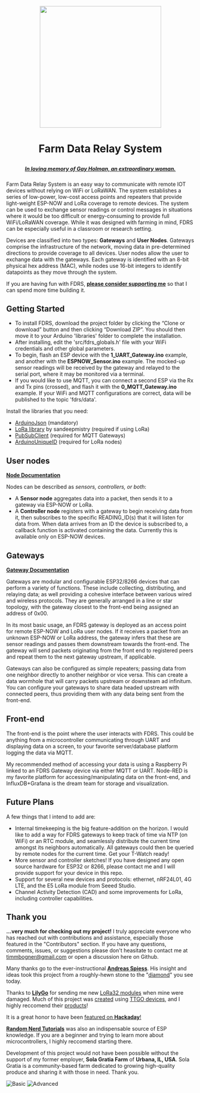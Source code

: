 <p align="center"><img src="extras/fdrs_logo.svg" width="325">

# <p align="center">Farm Data Relay System

##### <p align="center">[***In loving memory of Gay Holman, an extraordinary woman.***](https://www.facebook.com/CFECI/posts/2967989419953119) #####

Farm Data Relay System is an easy way to communicate with remote IOT devices without relying on WiFi or LoRaWAN. The system establishes a series of low-power, low-cost access points and repeaters that provide light-weight ESP-NOW and LoRa coverage to remote devices. The system can be used to exchange sensor readings or control messages in situations where it would be too difficult or energy-consuming to provide full WiFi/LoRaWAN coverage. While it was designed with farming in mind, FDRS can be especially useful in a classroom or research setting. 

Devices are classified into two types: **Gateways** and **User Nodes**. Gateways comprise the infrastructure of the network, moving data in pre-determined directions to provide coverage to all devices. User nodes allow the user to exchange data with the gateways. Each gateway is identified with an 8-bit physical hex address (MAC), while nodes use 16-bit integers to identify datapoints as they move through the system.

If you are having fun with FDRS, **[please consider supporting me](https://www.buymeacoffee.com/TimmB)** so that I can spend more time building it.

## Getting Started
- To install FDRS, download the project folder by clicking the “Clone or download” button and then clicking “Download ZIP”. You should then move it to your Arduino 'libraries' folder to complete the installation.
- After installing, edit the 'src/fdrs_globals.h' file with your WiFi credentials and other global parameters.
- To begin, flash an ESP device with the **1_UART_Gateway.ino** example, and another with the **ESPNOW_Sensor.ino** example. The mocked-up sensor readings will be received by the gateway and relayed to the serial port, where it may be monitored via a terminal.
- If you would like to use MQTT, you can connect a second ESP via the Rx and Tx pins (crossed), and flash it with the **0_MQTT_Gateway.ino** example. If your WiFi and MQTT configurations are correct, data will be published to the topic 'fdrs/data'.

 
Install the libraries that you need:
- [ArduinoJson](https://arduinojson.org/) (mandatory)
- [LoRa library](https://github.com/sandeepmistry/arduino-LoRa) by sandeepmistry (required if using LoRa)
- [PubSubClient](https://github.com/knolleary/pubsubclient/) (required for MQTT Gateways)
- [ArduinoUniqueID](https://github.com/ricaun/ArduinoUniqueID) (required for LoRa nodes)

## User nodes
**[Node Documentation](/extras/Node.md)**

Nodes can be described as *sensors, controllers, or both*:
- A **Sensor node** aggregates data into a packet, then sends it to a gateway via ESP-NOW or LoRa.
- A **Controller node** registers with a gateway to begin receiving data from it, then subscribes to the specific READING_ID(s) that it will listen for data from. When data arrives from an ID the device is subscribed to, a callback function is activated containing the data. Currently this is available only on ESP-NOW devices. 
  
## Gateways
**[Gateway Documentation](extras/Gateway.md)**
  
Gateways are modular and configurable ESP32/8266 devices that can perform a variety of functions. These include collecting, distributing, and relaying data; as well providing a cohesive interface between various wired and wireless protocols. They are generally arranged in a line or star topology, with the gateway closest to the front-end being assigned an address of 0x00.

In its most basic usage, an FDRS gateway is deployed as an access point for remote ESP-NOW and LoRa user nodes. If it receives a packet from an unknown ESP-NOW or LoRa address, the gateway infers that these are sensor readings and passes them downstream towards the front-end. The gateway will send packets originating from the front end to registered peers and repeat them to the next gateway upstream, if applicable. 
 
Gateways can also be configured as simple repeaters; passing data from one neighbor directly to another neighbor or vice versa. This can create a data wormhole that will carry packets upstream or downsteam ad infinitum. You can configure your gateways to share data headed upstream with connected peers, thus providing them with any data being sent from the front-end.
  
## Front-end
 The front-end is the point where the user interacts with FDRS. This could be anything from a microcontroller communicating through UART and displaying data on a screen, to your favorite server/database platform logging the data via MQTT.
 
My recommended method of accessing your data is using a Raspberry Pi linked to an FDRS Gateway device via either MQTT or UART. Node-RED is my favorite platform for accessing/manipulating data on the front-end, and InfluxDB+Grafana is the dream team for storage and visualization. 


## Future Plans
 A few things that I intend to add are:
- Internal timekeeping is the big feature-addition on the horizon. I would like to add a way for FDRS gateways to keep track of time via NTP (on WiFi) or an RTC module, and seamlessly distribute the current time amongst its neighbors automatically. All gateways could then be queried by remote nodes for the current time. Get your T-Watch ready!
- More sensor and controller sketches! If you have designed any open source hardware for ESP32 or 8266, please contact me and I will provide support for your device in this repo.
- Support for several new devices and protocols: ethernet, nRF24L01, 4G LTE, and the E5 LoRa module from Seeed Studio.
- Channel Activity Detection (CAD) and some improvements for LoRa, including controller capabilities.
 
## Thank you
**...very much for checking out my project!** I truly appreciate everyone who has reached out with contributions and assistance, especially those featured in the "Contributors" section. If you have any questions, comments, issues, or suggestions please don't heasitate to contact me at timmbogner@gmail.com or open a discussion here on Github.


Many thanks go to the ever-instructional [**Andreas Spiess**](https://www.youtube.com/channel/UCu7_D0o48KbfhpEohoP7YSQ). His insight and ideas took this project from a roughly-hewn stone to the "[diamond](https://youtu.be/6JI5wZABWmA)" you see today. 

Thanks to [**LilyGo**](https://www.lilygo.cc/) for sending me new [LoRa32 modules](https://www.lilygo.cc/products/lora32-v1-0-lora-868mhz-915mhz) when mine were damaged. Much of this project was [created](https://github.com/timmbogner/Farm-Data-Relay-System/tree/main/examples/Sensor_Examples/LilyGo_HiGrow_32) using [TTGO devices](https://www.lilygo.cc/products/t-higrow), and I highly reccomend their [products](https://www.lilygo.cc/products/lilygo%C2%AE-ttgo-t-display-1-14-inch-lcd-esp32-control-board)!

It is a great honor to have been [featured on **Hackaday**!](https://hackaday.com/2022/07/02/farm-data-relay-system/)
  
[**Random Nerd Tutorials**](https://randomnerdtutorials.com/) was also an indispensable source of ESP knowledge. If you are a beginner and trying to learn more about   microcontrollers, I highly reccomend starting there.
  

Development of this project would not have been possible without the support of my former employer, **Sola Gratia Farm** of **Urbana, IL, USA**.  Sola Gratia is a community-based farm dedicated to growing high-quality produce and sharing it with those in need. Thank you.
  

  
![Basic](extras/Basic_Setup.png)
![Advanced](extras/Advanced_Setup.png)
